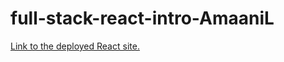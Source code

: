 # full-stack-react-intro-AmaaniL


[Link to the deployed React site.](https://amaaniL.github.io/full-stack-react-intro-AmaaniL/Todo-app-)
